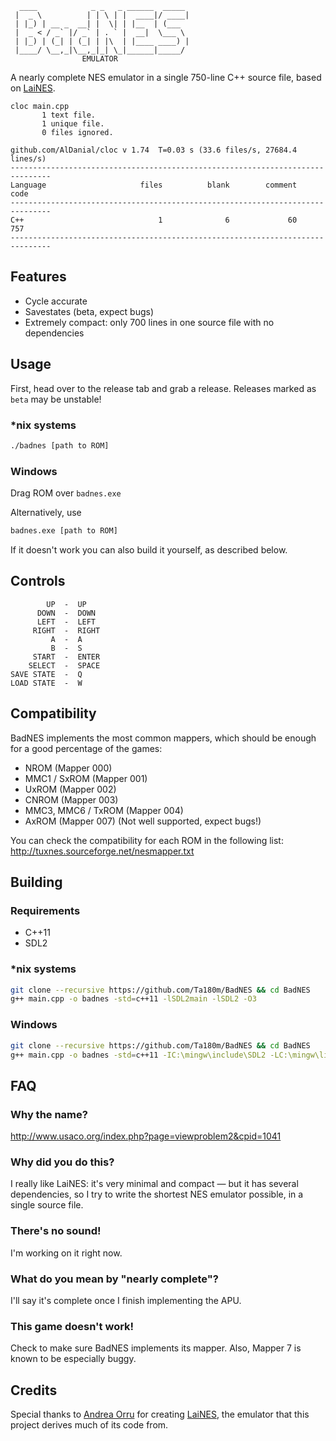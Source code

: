 ```
  ____            _ _   _ ______  _____ 
 |  _ \          | | \ | |  ____|/ ____|
 | |_) | __ _  __| |  \| | |__  | (___  
 |  _ < / _` |/ _` | . ` |  __|  \___ \ 
 | |_) | (_| | (_| | |\  | |____ ____) |
 |____/ \__,_|\__,_|_| \_|______|_____/ 
                EMULATOR
```

A nearly complete NES emulator in a single 750-line C++ source file, based on [LaiNES](https://github.com/AndreaOrru/LaiNES).

```
cloc main.cpp
       1 text file.
       1 unique file.                              
       0 files ignored.

github.com/AlDanial/cloc v 1.74  T=0.03 s (33.6 files/s, 27684.4 lines/s)
-------------------------------------------------------------------------------
Language                     files          blank        comment           code
-------------------------------------------------------------------------------
C++                              1              6             60            757
-------------------------------------------------------------------------------
```

## Features
- Cycle accurate
- Savestates (beta, expect bugs)
- Extremely compact: only 700 lines in one source file with no dependencies

## Usage
First, head over to the release tab and grab a release. Releases marked as `beta` may be unstable!

### *nix systems
```sh
./badnes [path to ROM]
```

### Windows
Drag ROM over `badnes.exe`

Alternatively, use
```sh
badnes.exe [path to ROM]
```

If it doesn't work you can also build it yourself, as described below.

## Controls
            UP  -  UP
          DOWN  -  DOWN
          LEFT  -  LEFT
         RIGHT  -  RIGHT
             A  -  A
             B  -  S
         START  -  ENTER
        SELECT  -  SPACE
    SAVE STATE  -  Q
    LOAD STATE  -  W

## Compatibility
BadNES implements the most common mappers, which should be enough for a good percentage of the games:
- NROM (Mapper 000)
- MMC1 / SxROM (Mapper 001)
- UxROM (Mapper 002)
- CNROM (Mapper 003)
- MMC3, MMC6 / TxROM (Mapper 004)
- AxROM (Mapper 007) (Not well supported, expect bugs!)

You can check the compatibility for each ROM in the following list:
http://tuxnes.sourceforge.net/nesmapper.txt

## Building
### Requirements
- C++11
- SDL2

### *nix systems
```sh
git clone --recursive https://github.com/Ta180m/BadNES && cd BadNES
g++ main.cpp -o badnes -std=c++11 -lSDL2main -lSDL2 -O3
```

### Windows
```sh
git clone --recursive https://github.com/Ta180m/BadNES && cd BadNES
g++ main.cpp -o badnes -std=c++11 -IC:\mingw\include\SDL2 -LC:\mingw\lib -w -Wl,-subsystem,windows -lmingw32 -lSDL2main -lSDL2 -O3
```

## FAQ
### Why the name?
http://www.usaco.org/index.php?page=viewproblem2&cpid=1041

### Why did you do this?
I really like LaiNES: it's very minimal and compact — but it has several dependencies, so I try to write the shortest NES emulator possible, in a single source file.

### There's no sound!
I'm working on it right now.

### What do you mean by "nearly complete"?
I'll say it's complete once I finish implementing the APU.

### This game doesn't work!
Check to make sure BadNES implements its mapper. Also, Mapper 7 is known to be especially buggy.

## Credits
Special thanks to [Andrea Orru](https://github.com/AndreaOrru) for creating [LaiNES](https://github.com/AndreaOrru/LaiNES), the emulator that this project derives much of its code from.

